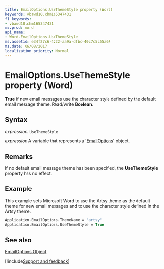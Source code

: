 ```yaml
---
title: EmailOptions.UseThemeStyle property (Word)
keywords: vbawd10.chm165347431
f1_keywords:
- vbawd10.chm165347431
ms.prod: word
api_name:
- Word.EmailOptions.UseThemeStyle
ms.assetid: e34f27c6-4222-aa9a-dfbc-40c7c5c55a67
ms.date: 06/08/2017
localization_priority: Normal
---
```



# EmailOptions.UseThemeStyle property (Word)

 **True** if new email messages use the character style defined by the default email message theme. Read/write **Boolean**.


## Syntax

_expression_. `UseThemeStyle`

_expression_ A variable that represents a '[EmailOptions](Word.EmailOptions.md)' object.


## Remarks

If no default email message theme has been specified, the  **UseThemeStyle** property has no effect.


## Example

This example sets Microsoft Word to use the Artsy theme as the default theme for new email messages and to use the character style defined in the Artsy theme.


```vb
Application.EmailOptions.ThemeName = "artsy" 
Application.EmailOptions.UseThemeStyle = True
```


## See also


[EmailOptions Object](Word.EmailOptions.md)

[!include[Support and feedback](~/includes/feedback-boilerplate.md)]